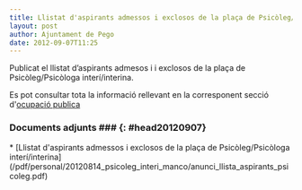 ```yaml
---
title: Llistat d'aspirants admessos i exclosos de la plaça de Psicòleg/Psicòloga interí/interina
layout: post
author: Ajuntament de Pego
date: 2012-09-07T11:25
---
```

Publicat el llistat d’aspirants admesos i i exclosos de la plaça de Psicòleg/Psicòloga interí/interina.

Es pot consultar tota la informació rellevant en la corresponent secció d'[ocupació publica](/serveis/ocupacio_publica.html)

### Documents adjunts ### {: #head20120907}

<div class="pdf-list" markdown="1">
* [Llistat d'aspirants admessos i exclosos de la plaça de Psicòleg/Psicòloga interí/interina](/pdf/personal/20120814_psicoleg_interi_manco/anunci_llista_aspirants_psicoleg.pdf)
</div>